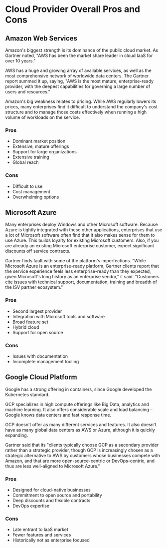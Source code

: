 # Cloud Provider Overall Pros and Cons

## Amazon Web Services

Amazon's biggest strength is its dominance of the public cloud market. As Gartner noted, "AWS has been the market share leader in cloud IaaS for over 10 years."

AWS has a huge and growing array of available services, as well as the most comprehensive network of worldwide data centers. The Gartner report summed it up, saying, "AWS is the most mature, enterprise-ready provider, with the deepest capabilities for governing a large number of users and resources."

Amazon's big weakness relates to pricing. While AWS regularly lowers its prices, many enterprises find it difficult to understand the company's cost structure and to manage those costs effectively when running a high volume of workloads on the service.

### Pros

- Dominant market position
- Extensive, mature offerings
- Support for large organizations
- Extensive training
- Global reach

### Cons

- Difficult to use
- Cost management
- Overwhelming options

## Microsoft Azure
Many enterprises deploy Windows and other Microsoft software. Because Azure is tightly integrated with these other applications, enterprises that use a lot of Microsoft software often find that it also makes sense for them to use Azure. This builds loyalty for existing Microsoft customers. Also, if you are already an existing Microsoft enterprise customer, expect significant discounts off service contracts.

Gartner finds fault with some of the platform's imperfections. "While Microsoft Azure is an enterprise-ready platform, Gartner clients report that the service experience feels less enterprise-ready than they expected, given Microsoft's long history as an enterprise vendor," it said. "Customers cite issues with technical support, documentation, training and breadth of the ISV partner ecosystem."

### Pros

- Second largest provider
- Integration with Microsoft tools and software
- Broad feature set
- Hybrid cloud
- Support for open source

### Cons
- Issues with documentation
- Incomplete management tooling

## Google Cloud Platform
Google has a strong offering in containers, since Google developed the Kubernetes standard.

GCP specializes in high compute offerings like Big Data, analytics and machine learning. It also offers considerable scale and load balancing – Google knows data centers and fast response time.

GCP doesn't offer as many different services and features. It also doesn't have as many global data centers as AWS or Azure, although it is quickly expanding.

Gartner said that its "clients typically choose GCP as a secondary provider rather than a strategic provider, though GCP is increasingly chosen as a strategic alternative to AWS by customers whose businesses compete with Amazon, and that are more open-source-centric or DevOps-centric, and thus are less well-aligned to Microsoft Azure."

### Pros

- Designed for cloud-native businesses
- Commitment to open source and portability
- Deep discounts and flexible contracts
- DevOps expertise

### Cons

- Late entrant to IaaS market
- Fewer features and services
- Historically not as enterprise focused

